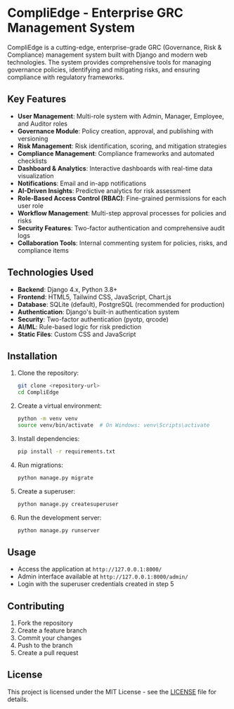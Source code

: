 # CompliEdge - Enterprise GRC Management System

CompliEdge is a cutting-edge, enterprise-grade GRC (Governance, Risk & Compliance) management system built with Django and modern web technologies. The system provides comprehensive tools for managing governance policies, identifying and mitigating risks, and ensuring compliance with regulatory frameworks.

## Key Features

- **User Management**: Multi-role system with Admin, Manager, Employee, and Auditor roles
- **Governance Module**: Policy creation, approval, and publishing with versioning
- **Risk Management**: Risk identification, scoring, and mitigation strategies
- **Compliance Management**: Compliance frameworks and automated checklists
- **Dashboard & Analytics**: Interactive dashboards with real-time data visualization
- **Notifications**: Email and in-app notifications
- **AI-Driven Insights**: Predictive analytics for risk assessment
- **Role-Based Access Control (RBAC)**: Fine-grained permissions for each user role
- **Workflow Management**: Multi-step approval processes for policies and risks
- **Security Features**: Two-factor authentication and comprehensive audit logs
- **Collaboration Tools**: Internal commenting system for policies, risks, and compliance items

## Technologies Used

- **Backend**: Django 4.x, Python 3.8+
- **Frontend**: HTML5, Tailwind CSS, JavaScript, Chart.js
- **Database**: SQLite (default), PostgreSQL (recommended for production)
- **Authentication**: Django's built-in authentication system
- **Security**: Two-factor authentication (pyotp, qrcode)
- **AI/ML**: Rule-based logic for risk prediction
- **Static Files**: Custom CSS and JavaScript

## Installation

1. Clone the repository:
   ```bash
   git clone <repository-url>
   cd CompliEdge
   ```

2. Create a virtual environment:
   ```bash
   python -m venv venv
   source venv/bin/activate  # On Windows: venv\Scripts\activate
   ```

3. Install dependencies:
   ```bash
   pip install -r requirements.txt
   ```

4. Run migrations:
   ```bash
   python manage.py migrate
   ```

5. Create a superuser:
   ```bash
   python manage.py createsuperuser
   ```

6. Run the development server:
   ```bash
   python manage.py runserver
   ```

## Usage

- Access the application at `http://127.0.0.1:8000/`
- Admin interface available at `http://127.0.0.1:8000/admin/`
- Login with the superuser credentials created in step 5

## Contributing

1. Fork the repository
2. Create a feature branch
3. Commit your changes
4. Push to the branch
5. Create a pull request

## License

This project is licensed under the MIT License - see the [LICENSE](LICENSE) file for details.
